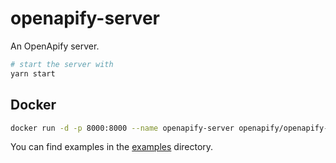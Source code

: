 # openapify-server

An OpenApify server.

```bash
# start the server with
yarn start
```

## Docker

```bash
docker run -d -p 8000:8000 --name openapify-server openapify/openapify-server
```

You can find examples in the [examples](examples) directory.
